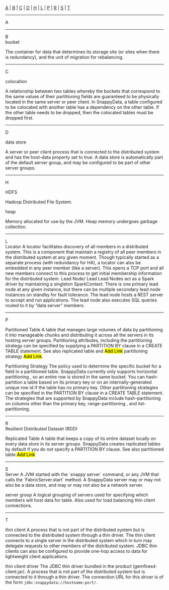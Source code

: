 [A](#a)  |  [B](#b)  |  [C](#c)  |  [D](#d)  | <!-- [E](#e)  |  [F](#f)  |  [G](#g)  | --> [H](#h)  | <!-- [I](#i)  |  [J](#j)  |  [K](#k)  |-->[L](#l)  |<!--  [M](#m)  |  [N](#n)  |  [O](#o)  | --> [P](#p)  | <!-- [Q](#q)  |-->  [R](#r)  |  [S](#s)  |  [T](#t)  <!--|  [U](#u)  |  [V](#v)  |  [W](#w)  |  [X](#x)  |  [Y](#y)  |  [Z](#z)-->
<hr>

<a id="a"></a>
<glossary> A</glossary></br>

<hr>
<a id="b"></a> 

<glossary>B</glossary></br>
<glossaryterm>bucket</glossaryterm>

<glossarytext>The container for data that determines its storage site (or sites when there is redundancy), and the unit of migration for rebalancing.
</glossarytext>

<hr>
<a id="c"></a> 
<glossary>C</glossary></br>

<glossaryterm>colocation<glossaryterm>

<glossarytext>
A relationship between two tables whereby the buckets that correspond to the same values of their partitioning fields are guaranteed to be physically located in the same server or peer client. In SnappyData, a table configured to be colocated with another table has a dependency on the other table. If the other table needs to be dropped, then the colocated tables must be dropped first.
</glossarytext>


<hr>
<a id="d"></a> 
<glossary>D</glossary></br>

<glossaryterm>data store</glossaryterm>

<glossarytext>
A server or peer client process that is connected to the distributed system and has the host-data property set to true. A data store is automatically part of the default server group, and may be configured to be part of other server groups.
</glossarytext>

<!--
<hr>
<a id="e"></a> 
<glossary>E</glossary></br>

<hr>
<a id="f"></a> 
<glossary>F</glossary></br>

<hr>
<a id="g"></a> 
<glossary>G</glossary></br>
-->

<hr>
<a id="h"></a> 
<glossary>H</glossary></br>

<glossaryterm>HDFS</glossaryterm>

<glossarytext>
Hadoop Distributed File System. 
</glossarytext>

<glossaryterm>heap</glossaryterm>

<glossarytext>
Memory allocated for use by the JVM. Heap memory undergoes garbage collection.
</glossarytext>

<!--
<hr>
<a id="i"></a> 
<glossary>I</glossary></br>

<hr>
<a id="j"></a> 
<glossary>J</glossary></br>

<hr>
<a id="k"></a> 
<glossary>K</glossary></br>
-->

<hr>
<a id="l"></a> 
<glossary>L</glossary></br>

<glossaryterm>
Locator
</glossaryterm>

<glossarytext>
A locator facilitates discovery of all members in a distributed system. This is a component that maintain a registry of all peer members in the distributed system at any given moment. Though typically started as a separate process (with redundancy for HA), a locator can also be embedded in any peer member (like a server). This opens a TCP port and all new members connect to this process to get initial membership information for the distributed system.
</glossarytext>

<glossaryterm>
Lead Node/ Lead
</glossaryterm>

<glossarytext>
Lead Nodes act as a Spark driver by maintaining a singleton SparkContext. There is one primary lead node at any given instance, but there can be multiple secondary lead node instances on standby for fault tolerance. The lead node hosts a REST server to accept and run applications. The lead node also executes SQL queries routed to it by “data server” members.
</glossarytext>

<!--
<hr>
<a id="m"></a> 
<glossary>M</glossary></br>

<hr>
<a id="n"></a> 
<glossary>N</glossary></br>

<hr>
<a id="o"></a> 
<glossary>O</glossary></br>
-->

<hr>
<a id="p"></a> 
<glossary>P</glossary></br>

<glossaryterm>Partitioned Table</glossaryterm>
<glossarytext>A table that manages large volumes of data by partitioning it into manageable chunks and distributing it across all the servers in its hosting server groups. Partitioning attributes, including the partitioning strategy can be specified by supplying a PARTITION BY clause in a CREATE TABLE statement. See also replicated table and <mark>Add Link</mark> partitioning strategy <mark>Add Link</mark>.</glossarytext>

<glossaryterm>Partitioning Strategy</glossaryterm>
<glossarytext>The policy used to determine the specific bucket for a field in a partitioned table. SnappyData currently only supports horizontal partitioning , so an entire row is stored in the same bucket. You can hash-partition a table based on its primary key or on an internally-generated unique row id if the table has no primary key. Other partitioning strategies can be specified in the PARTITION BY clause in a CREATE TABLE statement. The strategies that are supported by SnappyData include hash-partitioning on columns other than the primary key, range-partitioning , and list-partitioning.</glossarytext>

<!--
<hr>
<a id="q"></a> 
<glossary>Q</glossary></br>
-->


<hr>
<a id="r"></a> 
<glossary>R</glossary></br>
<glossaryterm>Resilient Distributed Dataset (RDD)</glossaryterm>
<glossarytext> </glossarytext>

<glossaryterm>Replicated Table</glossaryterm>
<glossarytext>A table that keeps a copy of its entire dataset locally on every data store in its server groups. SnappyData creates replicated tables by default if you do not specify a PARTITION BY clause. See also partitioned table.<mark>Add Link</mark></glossarytext>

<hr>
<a id="s"></a> 
<glossary>S</glossary></br>

<glossaryterm>
Server
</glossaryterm>

<glossarytext>
A JVM started with the `snappy server` command, or any JVM that calls the `FabricServer.start` method. A SnappyData server may or may not also be a data store, and may or may not also be a network server.
</glossarytext>

<glossaryterm>server group
</glossaryterm>
<glossarytext>A logical grouping of servers used for specifying which members will host data for table. Also used for load balancing thin client connections.</glossarytext>

<hr>
<a id="t"></a> 
<glossary>T</glossary></br>

<glossaryterm>thin client
</glossaryterm>
<glossarytext>
A process that is not part of the distributed system but is connected to the distributed system through a thin driver. The thin client connects to a single server in the distributed system which in turn may delegate requests to other members of the distributed system. JDBC thin clients can also be configured to provide one-hop access to data for lightweight client applications.
</glossarytext>

<glossaryterm>thin client driver
</glossaryterm>
<glossarytext>The JDBC thin driver bundled in the product (gemfirexd-client.jar). A process that is not part of the distributed system but is connected to it through a thin driver. The connection URL for this driver is of the form `jdbc:snappydata://hostname:port/`.
</glossarytext>

<!--
<hr>
<a id="u"></a> 
<glossary>U</glossary></br>

<hr>
<a id="v"></a> 
<glossary>V</glossary></br>

<hr>
<a id="w"></a> 
<glossary>W</glossary></br>

<hr>
<a id="x"></a> 
<glossary>X</glossary></br>

<hr>
<a id="y"></a> 
<glossary>Y</glossary></br>

<hr>
<a id="z"></a> 
<glossary>Z</glossary></br>

</br>
-->
